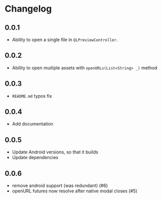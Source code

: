 # Changelog

## 0.0.1

- Ability to open a single file in `QLPreviewController`.

## 0.0.2

- Ability to open muitiple assets with `openURLs(List<String> _)` method

## 0.0.3

- `README.md` typos fix

## 0.0.4

- Add documentation

## 0.0.5

- Update Android versions, so that it builds
- Update dependencies

## 0.0.6

- remove android support (was redundant) (#6)
- openURL futures now resolve after native modal closes (#5)
